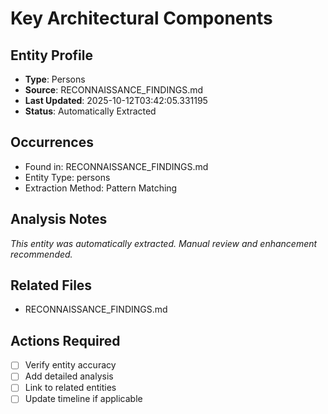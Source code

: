 # Key Architectural Components

## Entity Profile
- **Type**: Persons
- **Source**: RECONNAISSANCE_FINDINGS.md
- **Last Updated**: 2025-10-12T03:42:05.331195
- **Status**: Automatically Extracted

## Occurrences
- Found in: RECONNAISSANCE_FINDINGS.md
- Entity Type: persons
- Extraction Method: Pattern Matching

## Analysis Notes
*This entity was automatically extracted. Manual review and enhancement recommended.*

## Related Files
- RECONNAISSANCE_FINDINGS.md

## Actions Required
- [ ] Verify entity accuracy
- [ ] Add detailed analysis
- [ ] Link to related entities
- [ ] Update timeline if applicable
